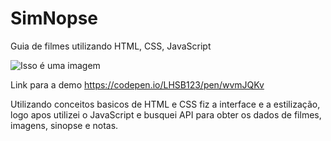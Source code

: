 # SimNopse

Guia de filmes utilizando HTML, CSS, JavaScript 

![Isso é uma imagem](https://i.imgur.com/9n1Yeoh.png)

Link para a demo
https://codepen.io/LHSB123/pen/wvmJQKv

Utilizando conceitos basicos de HTML e CSS fiz a interface e a estilização, logo apos utilizei o JavaScript e busquei API para obter os dados de filmes, imagens, sinopse e notas.
